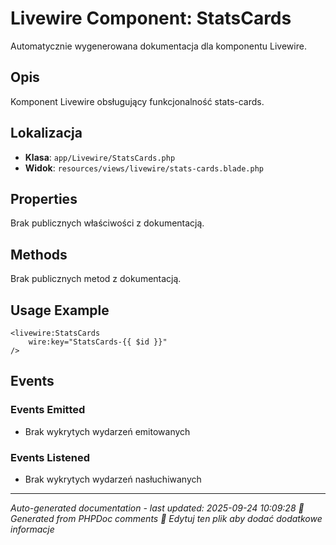 # Livewire Component: StatsCards

Automatycznie wygenerowana dokumentacja dla komponentu Livewire.

## Opis
Komponent Livewire obsługujący funkcjonalność stats-cards.

## Lokalizacja
- **Klasa**: `app/Livewire/StatsCards.php`
- **Widok**: `resources/views/livewire/stats-cards.blade.php`



## Properties
Brak publicznych właściwości z dokumentacją.

## Methods
Brak publicznych metod z dokumentacją.

## Usage Example
```blade
<livewire:StatsCards
    wire:key="StatsCards-{{ $id }}"
/>
```

## Events

### Events Emitted
- Brak wykrytych wydarzeń emitowanych

### Events Listened
- Brak wykrytych wydarzeń nasłuchiwanych

---
*Auto-generated documentation - last updated: 2025-09-24 10:09:28*
*🤖 Generated from PHPDoc comments*
*📝 Edytuj ten plik aby dodać dodatkowe informacje*